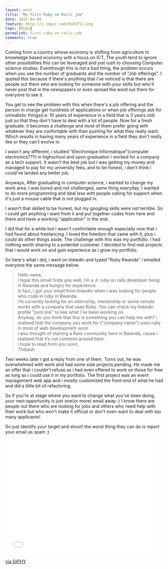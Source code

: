 ```yaml
---
layout: post
title: "My first Ruby on Rails job"
date: 2015-04-09
feature: http://i.imgur.com/Ds6S7lJ.png
tags: [Ruby]
permalink: first-ruby-on-rails-job
comments: true
---
```


Coming from a country whose economy is shifting from agriculture to knowledge based economy with a focus on ICT, The youth tend to ignore other possibilities this can be leveraged and just rush to choosing Computer science studies. 
Eventhough this is not a bad thing, the problem occurs when you see the number of graduants and the number of "Job offerings". I quoted this because if there's anything that i've noticed is that there are people out there who are looking for someone with your skills but who'll never post that in the newspapers or even spread the word out there for everyone to see it.

You get to see the problem with this when there's a job offering and the person in charge get hundreds of applications or when job offerings ask for unrealistic things(i.e: 10 years of experience in a field that is 3 years old) just so that they don't have to deal with a lot of people.
Now for a fresh graduate, it becomes a challenge and most of them prefer going with whatever they are confortable with than pushing for what they really want. Which results in having many years of experience in a field they don't really like or they can't evolve in.

I wasn't any different, i studied "Electronique Informatique"(computer electronics???) in highschool and upon graduation i worked for a company as a tech support. It wasn't the best job but i was getting my money and managed to pay for my university fees, and to be honest, i don't think i could've landed any better job.

Anyways, After graduating in computer science, i wanted to change my work area. I was bored and not challenged, same thing everyday. I wanted to do more programming and deal less with people calling for support when it's just a mouse cable that is not plugged in.

I wasn't that skilled to be honest, but my googling skills were not terrible. So i could get anything i want from it and put together codes from here and there and have a working "application" in the end.

I did that for a while but i wasn't confortable enough especially now that i had found about freelancing. I loved the freedom that came with it, plus i could do other things aside.
The challenge with this was my portfolio. I had nothing worth sharing to a potential customer. I decided to find real projects that i would work on and gain experience as i grow my portfolio.

So here's what i did, i went on linkedin and typed "Ruby Rwanda" i emailed everyone the same message below.

>Hello name,<br>
i hope this email finds you well, i’m a Jr ruby on rails developer living in Rwanda and hungry for experience.<br>
in fact, i got your email from linkedin when i was looking for people who code in ruby in Rwanda.<br>
i’m currently looking for an internship, mentorship or some remote works with a company that uses Ruby. You can check my linkedin profile "puts link" to see what i’ve been working on.<br>
Anyway, do you think that this is something you can help me with? i realised that the company you work for ("company name") uses ruby in most of web development work.<br>
i also thought of starting a Rails community here in Rwanda, cause i realised that it’s not common around here.<br>
i hope to read from you soon,<br>
Thibault

Two weeks later i got a reply from one of them. Turns out, he was overwhelmed with work and had some side projects pending. He made me an offer that i couldn't refuse as i had even offered to work on those for free as long as i could use it in my portfolio. The first project was an event management web app and i mostly customized the front end of what he had and did a little bit of refactoring.

So if you're at stage where you want to change what you've been doing, your next opportunity is just one(or more) email away :) I know there are people out there who are looking for jobs and others who need help with their work but who won't make it official or don't even want to deal with too many applicants! 

So just identify your target and shoot! the worst thing they can do is report your email as spam ;)
<iframe src="//giphy.com/embed/5Z4j3cbEXGrTy" width="480" height="368" frameBorder="0" class="giphy-embed" allowFullScreen></iframe><p><a href="http://giphy.com/gifs/modern-family-gloria-5Z4j3cbEXGrTy">via GIPHY</a></p>
